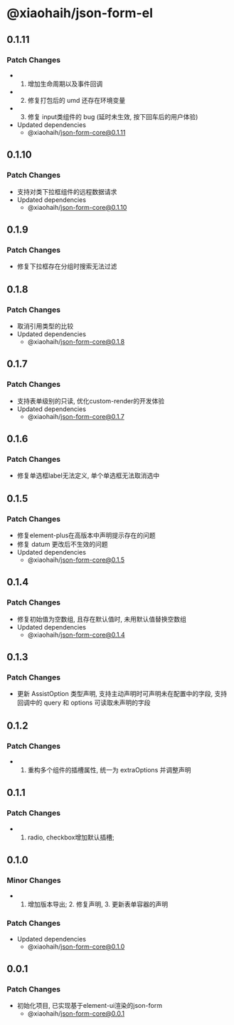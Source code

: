 # @xiaohaih/json-form-el

## 0.1.11

### Patch Changes

- 1. 增加生命周期以及事件回调
- 2. 修复打包后的 umd 还存在环境变量
- 3. 修复 input类组件的 bug (延时未生效, 按下回车后的用户体验)
- Updated dependencies
  - @xiaohaih/json-form-core@0.1.11

## 0.1.10

### Patch Changes

- 支持对类下拉框组件的远程数据请求
- Updated dependencies
  - @xiaohaih/json-form-core@0.1.10

## 0.1.9

### Patch Changes

- 修复下拉框存在分组时搜索无法过滤

## 0.1.8

### Patch Changes

- 取消引用类型的比较
- Updated dependencies
  - @xiaohaih/json-form-core@0.1.8

## 0.1.7

### Patch Changes

- 支持表单级别的只读, 优化custom-render的开发体验
- Updated dependencies
  - @xiaohaih/json-form-core@0.1.7

## 0.1.6

### Patch Changes

- 修复单选框label无法定义, 单个单选框无法取消选中

## 0.1.5

### Patch Changes

- 修复element-plus在高版本中声明提示存在的问题
- 修复 datum 更改后不生效的问题
- Updated dependencies
  - @xiaohaih/json-form-core@0.1.5

## 0.1.4

### Patch Changes

- 修复初始值为空数组, 且存在默认值时, 未用默认值替换空数组
- Updated dependencies
  - @xiaohaih/json-form-core@0.1.4

## 0.1.3

### Patch Changes

- 更新 AssistOption 类型声明, 支持主动声明时可声明未在配置中的字段, 支持回调中的 query 和 options 可读取未声明的字段

## 0.1.2

### Patch Changes

- 1. 重构多个组件的插槽属性, 统一为 extraOptions 并调整声明

## 0.1.1

### Patch Changes

- 1. radio, checkbox增加默认插槽;

## 0.1.0

### Minor Changes

- 1. 增加版本导出; 2. 修复声明, 3. 更新表单容器的声明

### Patch Changes

- Updated dependencies
  - @xiaohaih/json-form-core@0.1.0

## 0.0.1

### Patch Changes

- 初始化项目, 已实现基于element-ui渲染的json-form
  - @xiaohaih/json-form-core@0.0.1
